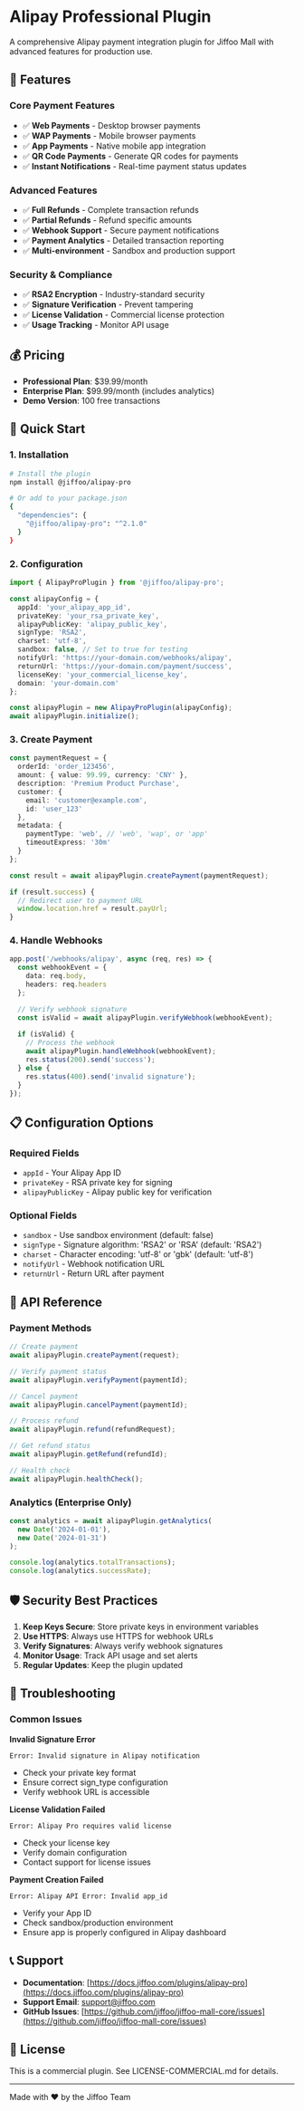 # Alipay Professional Plugin

A comprehensive Alipay payment integration plugin for Jiffoo Mall with advanced features for production use.

## 🌟 Features

### Core Payment Features
- ✅ **Web Payments** - Desktop browser payments
- ✅ **WAP Payments** - Mobile browser payments  
- ✅ **App Payments** - Native mobile app integration
- ✅ **QR Code Payments** - Generate QR codes for payments
- ✅ **Instant Notifications** - Real-time payment status updates

### Advanced Features
- ✅ **Full Refunds** - Complete transaction refunds
- ✅ **Partial Refunds** - Refund specific amounts
- ✅ **Webhook Support** - Secure payment notifications
- ✅ **Payment Analytics** - Detailed transaction reporting
- ✅ **Multi-environment** - Sandbox and production support

### Security & Compliance
- ✅ **RSA2 Encryption** - Industry-standard security
- ✅ **Signature Verification** - Prevent tampering
- ✅ **License Validation** - Commercial license protection
- ✅ **Usage Tracking** - Monitor API usage

## 💰 Pricing

- **Professional Plan**: $39.99/month
- **Enterprise Plan**: $99.99/month (includes analytics)
- **Demo Version**: 100 free transactions

## 🚀 Quick Start

### 1. Installation

```bash
# Install the plugin
npm install @jiffoo/alipay-pro

# Or add to your package.json
{
  "dependencies": {
    "@jiffoo/alipay-pro": "^2.1.0"
  }
}
```

### 2. Configuration

```typescript
import { AlipayProPlugin } from '@jiffoo/alipay-pro';

const alipayConfig = {
  appId: 'your_alipay_app_id',
  privateKey: 'your_rsa_private_key',
  alipayPublicKey: 'alipay_public_key',
  signType: 'RSA2',
  charset: 'utf-8',
  sandbox: false, // Set to true for testing
  notifyUrl: 'https://your-domain.com/webhooks/alipay',
  returnUrl: 'https://your-domain.com/payment/success',
  licenseKey: 'your_commercial_license_key',
  domain: 'your-domain.com'
};

const alipayPlugin = new AlipayProPlugin(alipayConfig);
await alipayPlugin.initialize();
```

### 3. Create Payment

```typescript
const paymentRequest = {
  orderId: 'order_123456',
  amount: { value: 99.99, currency: 'CNY' },
  description: 'Premium Product Purchase',
  customer: {
    email: 'customer@example.com',
    id: 'user_123'
  },
  metadata: {
    paymentType: 'web', // 'web', 'wap', or 'app'
    timeoutExpress: '30m'
  }
};

const result = await alipayPlugin.createPayment(paymentRequest);

if (result.success) {
  // Redirect user to payment URL
  window.location.href = result.payUrl;
}
```

### 4. Handle Webhooks

```typescript
app.post('/webhooks/alipay', async (req, res) => {
  const webhookEvent = {
    data: req.body,
    headers: req.headers
  };

  // Verify webhook signature
  const isValid = await alipayPlugin.verifyWebhook(webhookEvent);
  
  if (isValid) {
    // Process the webhook
    await alipayPlugin.handleWebhook(webhookEvent);
    res.status(200).send('success');
  } else {
    res.status(400).send('invalid signature');
  }
});
```

## 📋 Configuration Options

### Required Fields
- `appId` - Your Alipay App ID
- `privateKey` - RSA private key for signing
- `alipayPublicKey` - Alipay public key for verification

### Optional Fields
- `sandbox` - Use sandbox environment (default: false)
- `signType` - Signature algorithm: 'RSA2' or 'RSA' (default: 'RSA2')
- `charset` - Character encoding: 'utf-8' or 'gbk' (default: 'utf-8')
- `notifyUrl` - Webhook notification URL
- `returnUrl` - Return URL after payment

## 🔧 API Reference

### Payment Methods

```typescript
// Create payment
await alipayPlugin.createPayment(request);

// Verify payment status
await alipayPlugin.verifyPayment(paymentId);

// Cancel payment
await alipayPlugin.cancelPayment(paymentId);

// Process refund
await alipayPlugin.refund(refundRequest);

// Get refund status
await alipayPlugin.getRefund(refundId);

// Health check
await alipayPlugin.healthCheck();
```

### Analytics (Enterprise Only)

```typescript
const analytics = await alipayPlugin.getAnalytics(
  new Date('2024-01-01'),
  new Date('2024-01-31')
);

console.log(analytics.totalTransactions);
console.log(analytics.successRate);
```

## 🛡️ Security Best Practices

1. **Keep Keys Secure**: Store private keys in environment variables
2. **Use HTTPS**: Always use HTTPS for webhook URLs
3. **Verify Signatures**: Always verify webhook signatures
4. **Monitor Usage**: Track API usage and set alerts
5. **Regular Updates**: Keep the plugin updated

## 🐛 Troubleshooting

### Common Issues

**Invalid Signature Error**
```
Error: Invalid signature in Alipay notification
```
- Check your private key format
- Ensure correct sign_type configuration
- Verify webhook URL is accessible

**License Validation Failed**
```
Error: Alipay Pro requires valid license
```
- Check your license key
- Verify domain configuration
- Contact support for license issues

**Payment Creation Failed**
```
Error: Alipay API Error: Invalid app_id
```
- Verify your App ID
- Check sandbox/production environment
- Ensure app is properly configured in Alipay dashboard

## 📞 Support

- **Documentation**: [https://docs.jiffoo.com/plugins/alipay-pro](https://docs.jiffoo.com/plugins/alipay-pro)
- **Support Email**: support@jiffoo.com
- **GitHub Issues**: [https://github.com/jiffoo/jiffoo-mall-core/issues](https://github.com/jiffoo/jiffoo-mall-core/issues)

## 📄 License

This is a commercial plugin. See LICENSE-COMMERCIAL.md for details.

---

Made with ❤️ by the Jiffoo Team
